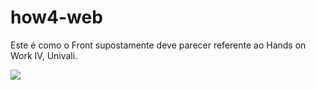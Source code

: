 # how4-web
Este é como o Front supostamente deve parecer referente ao Hands on Work IV, Univali.

![](https://i.imgur.com/oXRJRSD.png)
